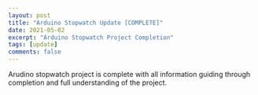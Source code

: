 ```yaml
---
layout: post
title: "Arduino Stopwatch Update [COMPLETE]"
date: 2021-05-02
excerpt: "Arduino Stopwatch Project Completion"
tags: [update]
comments: false
---
```



Arudino stopwatch project is complete with all information guiding through completion and full understanding of the project.